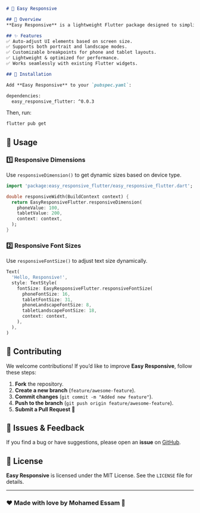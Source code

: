 ```md
# 📱 Easy Responsive

## 📌 Overview
**Easy Responsive** is a lightweight Flutter package designed to simplify responsive UI development. It provides an easy-to-use utility for dynamically adjusting dimensions and font sizes based on screen size and orientation, ensuring your Flutter app looks great on all devices—from mobile phones to tablets.

## ✨ Features
✅ Auto-adjust UI elements based on screen size.  
✅ Supports both portrait and landscape modes.  
✅ Customizable breakpoints for phone and tablet layouts.  
✅ Lightweight & optimized for performance.  
✅ Works seamlessly with existing Flutter widgets.

## 🚀 Installation

Add **Easy Responsive** to your `pubspec.yaml`:

```


```sh
dependencies:
  easy_responsive_flutter: ^0.0.3
```

Then, run:

```sh
flutter pub get
```

## 📖 Usage

### 1️⃣ Responsive Dimensions

Use `responsiveDimension()` to get dynamic sizes based on device type.

```dart
import 'package:easy_responsive_flutter/easy_responsive_flutter.dart';

double responsiveWidth(BuildContext context) {
  return EasyResponsiveFlutter.responsiveDimension(
    phoneValue: 100,
    tabletValue: 200,
    context: context,
  );
}
```

### 2️⃣ Responsive Font Sizes

Use `responsiveFontSize()` to adjust text size dynamically.

```dart
Text(
  'Hello, Responsive!',
  style: TextStyle(
    fontSize: EasyResponsiveFlutter.responsiveFontSize(
      phoneFontSize: 16,
      tabletFontSize: 31,
      phoneLandscapeFontSize: 8,
      tabletLandscapeFontSize: 18,
      context: context,
    ),
  ),
)
```

## 🙌 Contributing

We welcome contributions! If you’d like to improve **Easy Responsive**, follow these steps:

1. **Fork** the repository.
2. **Create a new branch** (`feature/awesome-feature`).
3. **Commit changes** (`git commit -m "Added new feature"`).
4. **Push to the branch** (`git push origin feature/awesome-feature`).
5. **Submit a Pull Request** 🎉

## 🐛 Issues & Feedback

If you find a bug or have suggestions, please open an **issue** on [GitHub](https://github.com/your-repo-link).

## 📄 License

**Easy Responsive** is licensed under the MIT License. See the `LICENSE` file for details.

---

### ❤️ Made with love by **Mohamed Essam** 💙
```
